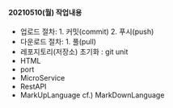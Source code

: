 #### 20210510(월) 작업내용
- 업로드 절차: 1. 커밋(commit) 2. 푸시(push)
- 다운로드 절차: 1. 풀(pull) 
- 레포지토리(저장소) 초기화 : git unit
- HTML
- port
- MicroService
- RestAPI
- MarkUpLanguage cf.) MarkDownLanguage